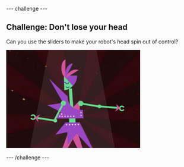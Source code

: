 --- challenge ---
## Challenge: Don't lose your head
Can you use the sliders to make your robot's head spin out of control?

![screenshot](images/robo-head.png)


--- /challenge ---
